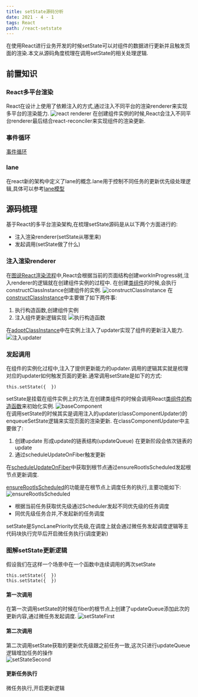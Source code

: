 ```yaml
---
title: setState源码分析
date: 2021 - 4 - 1
tags: React
path: /react-setstate
---
```


在使用React进行业务开发的时候setState可以对组件的数据进行更新并且触发页面的渲染.本文从源码角度梳理在调用setState的相关处理逻辑.

## 前置知识
### React多平台渲染
React在设计上使用了依赖注入的方式,通过注入不同平台的渲染renderer来实现多平台的渲染能力.
![react renderer](./setState/reactRenderer.png)
在创建组件实例的时候,React会注入不同平台renderer最后结合react-reconciler来实现组件的渲染更新.

### 事件循环
[事件循环](https://icantunderstand.cn/event-loop)

### lane
在react新的架构中定义了lane的概念.lane用于控制不同任务的更新优先级处理逻辑,具体可以参考[lane模型](https://react.iamkasong.com/concurrent/lane.html)

## 源码梳理
基于React的多平台渲染架构,在梳理setState源码是从以下两个方面进行的:
* 注入渲染renderer(setState从哪里来)
* 发起调用(setState做了什么) 

### 注入渲染renderer
在[图说React渲染流程](https://icantunderstand.cn/react-render-interpretation)中,React会根据当前的页面结构创建workInProgress树,注入renderer的逻辑就在创建组件实例的过程中.
在创建[类组件](https://github.com/facebook/react/blob/a423a01223785a8bc4dcd55f2a0288200b033eee/packages/react-reconciler/src/ReactFiberBeginWork.new.js#L943)的时候,会执行constructClassInstance创建组件的实例.
![constructClassInstance](./setState/constructor.png)
在[constructClassInstance](https://github.com/facebook/react/blob/a423a01223785a8bc4dcd55f2a0288200b033eee/packages/react-reconciler/src/ReactFiberClassComponent.new.js#L591)中主要做了如下两件事:
1. 执行构造函数,创建组件实例
2. 注入组件更新逻辑实现
![执行构造函数](./setState/executeConstruct.png)  

在[adoptClassInstance](https://github.com/facebook/react/blob/a423a01223785a8bc4dcd55f2a0288200b033eee/packages/react-reconciler/src/ReactFiberClassComponent.new.js#L581)中在实例上注入了updater实现了组件的更新注入能力.
![注入updater](./setState/adoptClass.png)  

### 发起调用
在组件的实例化过程中,注入了提供更新能力的updater.调用的逻辑其实就是梳理对应的updater如何触发页面的更新.通常调用setState是如下的方式:


    this.setState({  })

setState是挂载在组件实例上的方法,在创建类组件的时候会调用React[类组件的构造函数](https://github.com/facebook/react/blob/a423a01223785a8bc4dcd55f2a0288200b033eee/packages/react/src/ReactBaseClasses.js#L20)来初始化实例.
![baseComponent](./setState/baseComponent.png)  
在调用setState的时候其实是调用注入的updater(classComponentUpdater)的enqueueSetState逻辑来实现页面的渲染更新.
在classComponentUpdater中主要做了:
1. 创建update 形成update的链表结构(updateQueue) 在更新阶段会依次链表的update
2. 通过scheduleUpdateOnFiber触发更新  

在[scheduleUpdateOnFiber](https://github.com/facebook/react/blob/a423a01223785a8bc4dcd55f2a0288200b033eee/packages/react-reconciler/src/ReactFiberWorkLoop.new.js#L456)中获取到根节点通过ensureRootIsScheduled发起根节点更新调度.  

[ensureRootIsScheduled](https://github.com/facebook/react/blob/a423a01223785a8bc4dcd55f2a0288200b033eee/packages/react-reconciler/src/ReactFiberWorkLoop.new.js#L632)的功能是在根节点上调度任务的执行,主要功能如下:
![ensureRootIsScheduled](ensureRootIsScheduled.png)
* 根据当前任务获取优先级通过Scheduler发起不同优先级的任务调度
* 同优先级任务合并,不发起新的任务调度  

setState是SyncLanePriority优先级,在调度上就会通过微任务发起调度逻辑等主代码块执行完毕后开启微任务执行(调度更新)

### 图解setState更新逻辑
假设我们在这样一个场景中在一个函数中连续调用的两次setState


    this.setState({  })
    this.setState({  })

#### 第一次调用
在第一次调用setState的时候在fiber的根节点上创建了updateQueue添加此次的更新内容,通过微任务发起调度.
![setStateFirst](./setState/setStateFirst.png)
#### 第二次调用
第二次调用setState获取的更新优先级跟之前任务一致,这次只进行updateQueue逻辑增加任务的操作  
![setStateSecond](./setState/setStateSecond.png)  
#### 更新任务执行
微任务执行,开启更新逻辑



